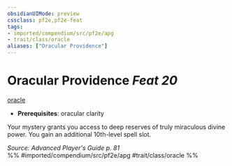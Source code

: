 ```yaml
---
obsidianUIMode: preview
cssclass: pf2e,pf2e-feat
tags:
- imported/compendium/src/pf2e/apg
- trait/class/oracle
aliases: ["Oracular Providence"]
---
```

# Oracular Providence  *Feat 20*  
[oracle](rules/traits/oracle-apg.md)  

- **Prerequisites**: oracular clarity

Your mystery grants you access to deep reserves of truly miraculous divine power. You gain an additional 10th-level spell slot.

*Source: Advanced Player's Guide p. 81*  
%% #imported/compendium/src/pf2e/apg #trait/class/oracle %%